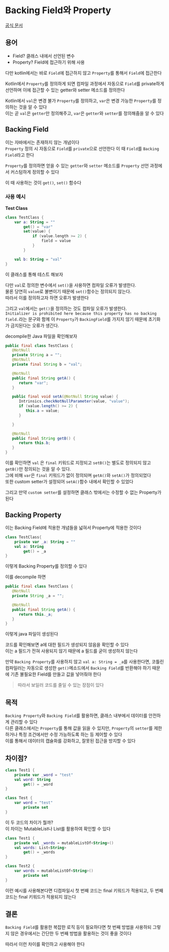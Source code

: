 # Backing Field와 Property
[공식 문서](https://kotlinlang.org/docs/properties.html#changing-visibility-or-adding-annotations)

## 용어
+ Field? 클래스 내에서 선언된 변수
+ Property? Field에 접근하기 위해 사용

다만 kotlin에서는 바로 `Field`에 접근하지 않고 `Property`를 통해서 `Field`에 접근한다

Kotlin에서 `Property`를 정의하게 되면 컴파일 과정에서 자동으로 `Field`를 private하게 선언하며 이에 접근할 수 있는 getter와 setter 메소드를 정의한다

Kotlin에서 `val`은 변경 불가 `Property`를 정의하고, `var`은 변경 가능한 `Property`를 정의하는 것을 알 수 있다       
이는 곧 `val`은 `getter`만 정의해주고, `var`은 `getter`와 `setter`를 정의해줌을 알 수 있다

## Backing Field
이는 자바에서는 존재하지 않는 개념이다      
`Property` 정의 시 자동으로 `Field`를 `private`으로 선언한다
이 때 `Field`를 `Backing Field`라고 한다

`Property`를 정의하면 얻을 수 있는 `getter`와 `setter` 메소드를 `Property` 선언 과정에서 커스텀하게 정의할 수 있다

이 때 사용하는 것이 `get()`, `set()` 함수다

### 사용 예시
**Test Class**      
```kotlin
class TestClass {
    var a: String = ""
        get() = "var"
        set(value) {
            if (value.length >= 2) {
                field = value
            }
        }

    val b: String = "val"
}
```

이 클래스를 통해 테스트 해보자

다만 `val`로 정의한 변수에서 `set()`을 사용하면 컴파일 오류가 발생한다.     
물론 당연히 `value`로 불변이기 때문에 `set()`함수는 정의되지 않는다.        
따라서 이를 정의하고자 하면 오류가 발생한다

그리고 `val`에서는 `get()`을 정의하는 것도 컴파일 오류가 발생한다.      
`Initializer is prohibited here because this property has no backing field.`라는 문구와 함께 이 `Property`가 `BackingField`를 가지지 않기 때문에 초기화가 금지된다는 오류가 생긴다.     

decompile한 Java 파일을 확인해보자
```java
public final class TestClass {
   @NotNull
   private String a = "";
   @NotNull
   private final String b = "val";

   @NotNull
   public final String getA() {
      return "var";
   }

   public final void setA(@NotNull String value) {
      Intrinsics.checkNotNullParameter(value, "value");
      if (value.length() >= 2) {
         this.a = value;
      }

   }

   @NotNull
   public final String getB() {
      return this.b;
   }
}

```
이를 확인하면 `val` 은 `final` 키워드로 지정되고 `setB()`는 별도로 정의되지 않고 `getB()`만 정의되는 것을 알 수 있다.       
그에 비해 `var`은 `final` 키워드가 없이 정의되며 `getA()`와 `setA()`가 정의되었다       
또한 custom setter가 설정되어 `setA()`함수 내에서 확인할 수 있었다

그리고 만약 `custom setter`를 설정하면 클래스 밖에서는 수정할 수 없는 Property가 된다       

## Backing Property
이는 Backing Field에 적용한 개념들을 넓혀서 Property에 적용한 것이다

```kotlin
class TestClass{
    private var _a: String = ""
    val a: String
        get() = _a
}
```
이렇게 Backing Property를 정의할 수 있다        

이를 decompile 하면 
```java
public final class TestClass {
   @NotNull
   private String _a = "";

   @NotNull
   public final String getA() {
      return this._a;
   }
}

```
이렇게 java 파일이 생성된다

코드를 확인해보면 a에 대한 필드가 생성되지 않음을 확인할 수 있다        
이는 a 필드가 전혀 사용되지 않기 때문에 a 필드를 굳이 생성하지 않는다

만약 `Backing Property`를 사용하지 않고 `val a: String = _a`를 사용한다면, 코틀린 컴파일러는 자동으로 생성한 `get()`메소드에서 `Backing Field`를 반환해야 하기 때문에 기존 불필요한 Field를 만들고 값을 넣어줘야 한다

> 따라서 보일러 코드를 줄일 수 있는 장점이 있다

## 목적
`Backing Property`와 `Backing Field`를 활용하면, 클래스 내부에서 데이터를 안전하게 관리할 수 있다       
다른 클래스에서는 `Property`를 통해 값을 읽을 수 있지만, `Property`의 `setter`를 제한하거나 특정 조건에서만 수정 가능하도록 하는 등 제어할 수 있다      
이를 통해서 데이터의 캡슐화를 강화하고, 잘못된 접근을 방지할 수 있다

## 차이점?
```kotlin
class Test1 {
    private var _word = "test"
    val word: String
        get() = _word
}

class Test {
    var word = "test"
        private set
}
```

이 두 코드의 차이가 뭘까?        
이 차이는 MutableList나 List를 활용하여 확인할 수 있다      

```kotlin
class Test1 {
    private val _words = mutableListOf<String>()
    val words: List<String>
        get() = _words
}

class Test2 {
    var words = mutableListOf<String>()
        private set
}
```
이런 예시를 사용해본다면 디컴파일시 첫 번째 코드는 final 키워드가 적용되고, 두 번째 코드는 final 키워드가 적용되지 않는다

## 결론
`Backing Field`를 활용한 복잡한 로직 등이 필요하다면 첫 번째 방법을 사용하되 그렇지 않은 경우에서는 간단한 두 번째 방법을 활용하는 것이 좋을 것이다

따라서 이런 차이를 확인하고 사용해야 한다